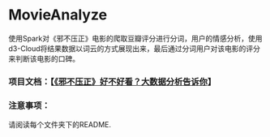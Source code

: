 # MovieAnalyze
使用Spark对《邪不压正》电影的爬取豆瓣评分进行分词，用户的情感分析，使用d3-Cloud将结果数据以词云的方式展现出来，最后通过分词用户对该电影的评分来判断该电影的口碑。

### 项目文档：【[《邪不压正》好不好看？大数据分析告诉你](https://mp.weixin.qq.com/s?__biz=MzU5NTI4NjI0NQ==&mid=2247483747&idx=1&sn=dc385a1367dfbd9c340d7af4aeb8ef2e&chksm=fe7500e9c90289ffee54bdd0f29ed5c48aecc477ab945c5e79089b5efa27d918b0dece2da39d&mpshare=1&scene=1&srcid=1031zxNnJxYf9n8N6S3Huxjh&pass_ticket=gLDi5lH0vFAKp%2Fo1FOYFhU7l7sxwhg42lH0bETlJu17ZlMp%2BhxmeiBM9qfS7577%2B#rd)】

### 注意事项：
请阅读每个文件夹下的README.
